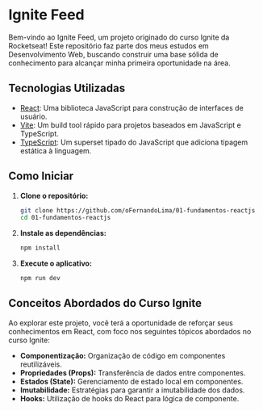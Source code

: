 # Ignite Feed

Bem-vindo ao Ignite Feed, um projeto originado do curso Ignite da Rocketseat! Este repositório faz parte dos meus estudos em Desenvolvimento Web, buscando construir uma base sólida de conhecimento para alcançar minha primeira oportunidade na área.

## Tecnologias Utilizadas

- [React](https://reactjs.org/): Uma biblioteca JavaScript para construção de interfaces de usuário.
- [Vite](https://vitejs.dev/): Um build tool rápido para projetos baseados em JavaScript e TypeScript.
- [TypeScript](https://www.typescriptlang.org/): Um superset tipado do JavaScript que adiciona tipagem estática à linguagem.

## Como Iniciar

1. **Clone o repositório:**

   ```bash
   git clone https://github.com/oFernandoLima/01-fundamentos-reactjs
   cd 01-fundamentos-reactjs
   ```

2. **Instale as dependências:**

   ```bash
   npm install
   ```

3. **Execute o aplicativo:**

   ```bash
   npm run dev
   ```

## Conceitos Abordados do Curso Ignite

Ao explorar este projeto, você terá a oportunidade de reforçar seus conhecimentos em React, com foco nos seguintes tópicos abordados no curso Ignite:

- **Componentização:** Organização de código em componentes reutilizáveis.
- **Propriedades (Props):** Transferência de dados entre componentes.
- **Estados (State):** Gerenciamento de estado local em componentes.
- **Imutabilidade:** Estratégias para garantir a imutabilidade dos dados.
- **Hooks:** Utilização de hooks do React para lógica de componente.
